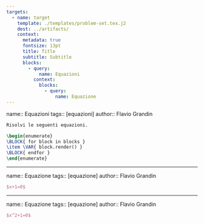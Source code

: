 ```yaml
---
targets:
  - name: target
    template: ./templates/problem-set.tex.j2
    dest: ../artifacts/
    context:
      metadata: true
      fontsize: 13pt
      title: Title
      subtitle: Subtitle
      blocks:
        - query:
            name: Equazioni
          context:
            blocks:
              - query:
                  name: Equazione
---
```

name:: Equazioni
tags:: [equazioni]
author:: Flavio Grandin

```latex
Risolvi le seguenti equazioni.

\begin{enumerate}
\BLOCK{ for block in blocks }
\item \VAR{ block.render() }
\BLOCK{ endfor }
\end{enumerate}
```
---
name:: Equazione
tags:: [equazione]
author:: Flavio Grandin

```latex
$x+1=0$
```
---
name:: Equazione
tags:: [equazione]
author:: Flavio Grandin

```latex
$x^2+1=0$
```